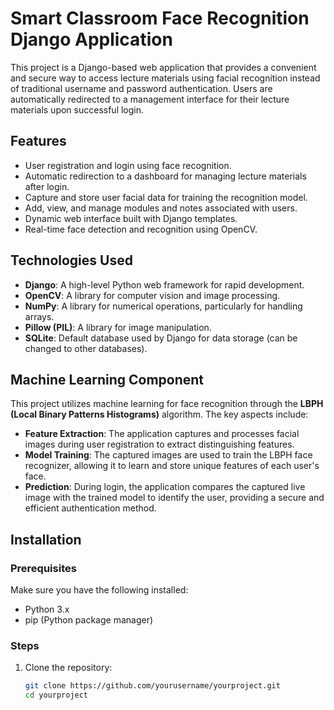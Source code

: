 # Smart Classroom Face Recognition Django Application

This project is a Django-based web application that provides a convenient and secure way to access lecture materials using facial recognition instead of traditional username and password authentication. Users are automatically redirected to a management interface for their lecture materials upon successful login.

## Features

- User registration and login using face recognition.
- Automatic redirection to a dashboard for managing lecture materials after login.
- Capture and store user facial data for training the recognition model.
- Add, view, and manage modules and notes associated with users.
- Dynamic web interface built with Django templates.
- Real-time face detection and recognition using OpenCV.

## Technologies Used

- **Django**: A high-level Python web framework for rapid development.
- **OpenCV**: A library for computer vision and image processing.
- **NumPy**: A library for numerical operations, particularly for handling arrays.
- **Pillow (PIL)**: A library for image manipulation.
- **SQLite**: Default database used by Django for data storage (can be changed to other databases).

## Machine Learning Component

This project utilizes machine learning for face recognition through the **LBPH (Local Binary Patterns Histograms)** algorithm. The key aspects include:

- **Feature Extraction**: The application captures and processes facial images during user registration to extract distinguishing features.
- **Model Training**: The captured images are used to train the LBPH face recognizer, allowing it to learn and store unique features of each user's face.
- **Prediction**: During login, the application compares the captured live image with the trained model to identify the user, providing a secure and efficient authentication method.

## Installation

### Prerequisites

Make sure you have the following installed:

- Python 3.x
- pip (Python package manager)

### Steps

1. Clone the repository:
   ```bash
   git clone https://github.com/yourusername/yourproject.git
   cd yourproject
